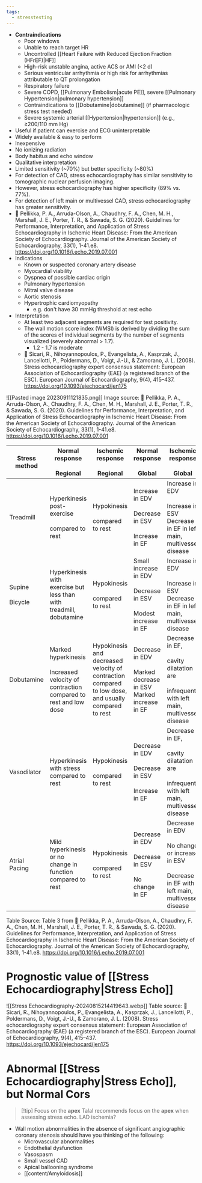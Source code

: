 ```yaml
---
tags:
  - stresstesting
---
```


- **Contraindications**
	- Poor windows
	- Unable to reach target HR
	- Uncontrolled [[Heart Failure with Reduced Ejection Fraction (HFrEF)|HF]]
	- High-risk unstable angina, active ACS or AMI (<2 d)
	- Serious ventricular arrhythmia or high risk for arrhythmias attributable to QT prolongation
	- Respiratory failure
	- Severe COPD, [[Pulmonary Embolism|acute PE]], severe [[Pulmonary Hypertension|pulmonary hypertension]]
	- Contraindications to [[Dobutamine|dobutamine]] (if pharmacologic stress test needed)
	- Severe systemic arterial [[Hypertension|hypertension]] (e.g., ≥200/110 mm Hg)
- Useful if patient can exercise and ECG uninterpretable
- Widely available & easy to perform
- Inexpensive
- No ionizing radiation
- Body habitus and echo window
- Qualitative interpretation
- Limited sensitivity (~70%) but better specificity (~80%)
- For detection of CAD, stress echocardiography has similar sensitivity to tomographic nuclear perfusion imaging.
- However, stress echocardiography has higher specificity (89% vs. 77%).
- For detection of left main or multivessel CAD, stress echocardiography has greater sensitivity.
- 📄 Pellikka, P. A., Arruda-Olson, A., Chaudhry, F. A., Chen, M. H., Marshall, J. E., Porter, T. R., & Sawada, S. G. (2020). Guidelines for Performance, Interpretation, and Application of Stress Echocardiography in Ischemic Heart Disease: From the American Society of Echocardiography. Journal of the American Society of Echocardiography, 33(1), 1-41.e8. https://doi.org/10.1016/j.echo.2019.07.001
- Indications
	- Known or suspected coronary artery disease
	- Myocardial viability
	- Dyspnea of possible cardiac origin
	- Pulmonary hypertension
	- Mitral valve disease
	- Aortic stenosis
	- Hypertrophic cardiomyopathy
		- e.g. don't have 30 mmHg threshold at rest echo
- Interpretation
	- At least two adjacent segments are required for test positivity.
	- The wall motion score index (WMSI) is derived by dividing the sum of the scores of individual segments by the number of segments visualized (severely abnormal > 1.7).
		- 1.2 - 1.7 is moderate
	- 📄 Sicari, R., Nihoyannopoulos, P., Evangelista, A., Kasprzak, J., Lancellotti, P., Poldermans, D., Voigt, J.-U., & Zamorano, J. L. (2008). Stress echocardiography expert consensus statement: European Association of Echocardiography (EAE) (a registered branch of the ESC). European Journal of Echocardiography, 9(4), 415–437. https://doi.org/10.1093/ejechocard/jen175

![[Pasted image 20230911121835.png]]
Image source: 📄 Pellikka, P. A., Arruda-Olson, A., Chaudhry, F. A., Chen, M. H., Marshall, J. E., Porter, T. R., & Sawada, S. G. (2020). Guidelines for Performance, Interpretation, and Application of Stress Echocardiography in Ischemic Heart Disease: From the American Society of Echocardiography. Journal of the American Society of Echocardiography, 33(1), 1-41.e8. https://doi.org/10.1016/j.echo.2019.07.001

|Stress method|Normal response  <br>  <br>Regional|Ischemic response  <br>  <br>Regional|Normal response  <br>  <br>Global|Ischemic response  <br>  <br>Global|
|---|---|---|---|---|
|Treadmill|Hyperkinesis post-exercise  <br>  <br>compared to rest|Hypokinesis  <br>  <br>compared to rest|Increase in EDV  <br>  <br>Decrease in ESV  <br>  <br>Increase in EF|Increase in EDV  <br>  <br>Increase in ESV Decrease in EF in left main, multivessel disease|
|Supine  <br>  <br>Bicycle|Hyperkinesis with exercise but less than with treadmill, dobutamine|Hypokinesis  <br>  <br>compared to rest|Small increase in EDV  <br>  <br>Decrease in ESV  <br>  <br>Modest increase in EF|Increase in EDV  <br>  <br>Increase in ESV Decrease in EF in left main, multivessel disease|
|Dobutamine|Marked hyperkinesis  <br>  <br>Increased velocity of contraction compared to rest and low dose|Hypokinesis and decreased velocity of contraction compared to low dose, and usually compared to rest|Decrease in EDV  <br>  <br>Marked decrease in ESV Marked increase in EF|Decrease in EF,  <br>  <br>cavity dilatation are  <br>  <br>infrequent with left main, multivessel disease|
|Vasodilator|Hyperkinesis with stress compared to rest|Hypokinesis  <br>  <br>compared to rest|Decrease in EDV  <br>  <br>Decrease in ESV  <br>  <br>Increase in EF|Decrease in EF,  <br>  <br>cavity dilatation are  <br>  <br>infrequent with left main, multivessel disease|
|Atrial Pacing|Mild hyperkinesis or no change in function compared to rest|Hypokinesis  <br>  <br>compared to rest|Decrease in EDV  <br>  <br>Decrease in ESV  <br>  <br>No change in EF|Decrease in EDV  <br>  <br>No change or increase in ESV  <br>  <br>Decrease in EF with left main, multivessel disease|

Table Source: Table 3 from 📄 Pellikka, P. A., Arruda-Olson, A., Chaudhry, F. A., Chen, M. H., Marshall, J. E., Porter, T. R., & Sawada, S. G. (2020). Guidelines for Performance, Interpretation, and Application of Stress Echocardiography in Ischemic Heart Disease: From the American Society of Echocardiography. Journal of the American Society of Echocardiography, 33(1), 1-41.e8. https://doi.org/10.1016/j.echo.2019.07.001

# Prognostic value of [[Stress Echocardiography|Stress Echo]]

![[Stress Echocardiography-20240815214419643.webp]]
Table source: 📄 Sicari, R., Nihoyannopoulos, P., Evangelista, A., Kasprzak, J., Lancellotti, P., Poldermans, D., Voigt, J.-U., & Zamorano, J. L. (2008). Stress echocardiography expert consensus statement: European Association of Echocardiography (EAE) (a registered branch of the ESC). European Journal of Echocardiography, 9(4), 415–437. https://doi.org/10.1093/ejechocard/jen175

# Abnormal [[Stress Echocardiography|Stress Echo]], but Normal Cors


> [!tip] Focus on the **apex**
> Talal recommends focus on the **apex** when assessing stress echo. LAD ischemia?

- Wall motion abnormalities in the absence of significant angiographic coronary stenosis should have you thinking of the following:
	- Microvascular abnormalities
	- Endothelial dysfunction
	- Vasospasm
	- Small vessel CAD
	- Apical ballooning syndrome
	- [[content/Amyloidosis]]

